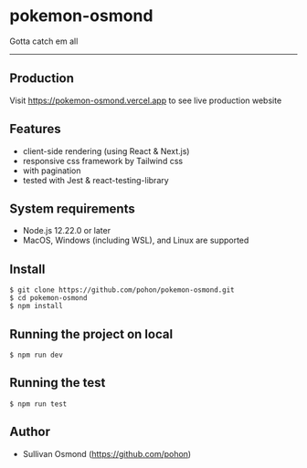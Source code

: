 # pokemon-osmond
Gotta catch em all

---

## Production
Visit <a href="https://pokemon-osmond.vercel.app">https://pokemon-osmond.vercel.app</a> to see live production website


## Features
- client-side rendering (using React & Next.js)
- responsive css framework by Tailwind css
- with pagination
- tested with Jest & react-testing-library

## System requirements
- Node.js 12.22.0 or later
- MacOS, Windows (including WSL), and Linux are supported

## Install

    $ git clone https://github.com/pohon/pokemon-osmond.git
    $ cd pokemon-osmond
    $ npm install

## Running the project on local

    $ npm run dev

## Running the test

    $ npm run test

## Author
  - Sullivan Osmond (https://github.com/pohon)